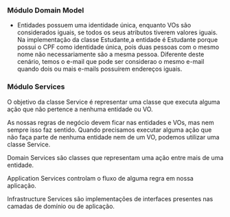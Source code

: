 ### Módulo Domain Model

- Entidades possuem uma identidade única, enquanto VOs são considerados iguais, se todos os seus atributos tiverem valores iguais. Na implementação da classe Estudante,a entidade é Estudante porque possui o CPF como identidade única, pois duas pessoas com o mesmo nome não necessariamente são a mesma pessoa. Diferente deste cenário, temos o e-mail que pode ser considerao o mesmo e-mail quando dois ou mais e-mails possuírem endereços iguais.

### Módulo Services

O objetivo da classe Service é representar uma classe que executa alguma ação que não pertence a nenhuma entidade ou VO. 

As nossas regras de negócio devem ficar nas entidades e VOs, mas nem sempre isso faz sentido. Quando precisamos executar alguma ação que não faça parte de nenhuma entidade nem de um VO, podemos utilizar uma classe Service.

Domain Services são classes que representam uma ação entre mais de uma entidade.

Application Services controlam o fluxo de alguma regra em nossa aplicação.

Infrastructure Services são implementações de interfaces presentes nas camadas de domínio ou de aplicação.
